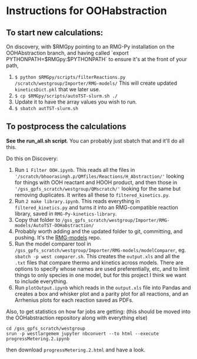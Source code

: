 # Instructions for OOHabstraction

## To start new calculations:

On discovery, with $RMGpy pointing to an RMG-Py installation on the OOHAbstraction branch, and having called `export PYTHONPATH=$RMGpy:$PYTHONPATH` to ensure it's at the front of your path,
1. `$ python $RMGpy/scripts/filterReactions.py /scratch/westgroup/Importer/RMG-models/`
    This will create updated `kineticsDict.pkl` that we later use.
2. `$ cp $RMGpy/scripts/autoTST-slurm.sh ./`
3.  Update it to have the array values you wish to run.
2. `$ sbatch autTST-slurm.sh`


## To postprocess the calculations

**See the run_all.sh script**. You can probably just sbatch that and it'll do all this.

Do this on Discovery:

1. Run `1 Filter OOH.ipynb`. This reads all the files in `'/scratch/bhoorasingh.p/QMfiles/Reactions/H_Abstraction/'` looking for things with OOH reactant and HOOH product, and then those in `'/gss_gpfs_scratch/westgroup/QMscratch/'` looking for the same but removing duplicates. It writes all these to `filtered_kinetics.py`.
2. Run `2 make library.ipynb`. This reads everything in `filtered_kinetics.py` and turns it into an RMG-compatible reaction library, saved in `RMG-Py-kinetics-library`.
3. Copy that folder to `/gss_gpfs_scratch/westgroup/Importer/RMG-models/AutoTST-OOHabstraction/`
4. Probably worth adding and the updated folder to git, committing, and pushing. It's the [RMG-models](https://github.com/comocheng/RMG-models) repo.
5. Run the model comparer tool in `/gss_gpfs_scratch/westgroup/Importer/RMG-models/modelComparer`, eg.  `sbatch -p west comparer.sh`. This creates the `output.xls` and all the `.txt` files that compare thermo and kinetics across models. There are options to specify whose names are used preferentially, etc, and to limit things to only species in one model, but for this project I think we want to include everything.
6. Run `plotOutput.ipynb` which reads in the `output.xls` file into Pandas and creates a box and whisker plot and a parity plot for all reactions, and an Arrhenius plots for each reaction saved as PDFs.

Also, to get statistics on how far jobs are getting:
(this should be moved into the OOHabstraction repository along with everything else)
```
cd /gss_gpfs_scratch/westgroup
srun -p westlargemem jupyter nbconvert --to html --execute progressMetering.2.ipynb
```
then download `progressMetering.2.html` and have a look.

